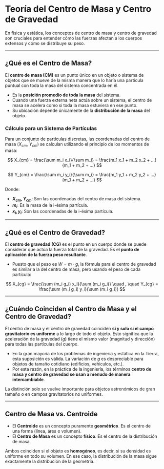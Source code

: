 # Teoría del Centro de Masa y Centro de Gravedad

En física y estática, los conceptos de centro de masa y centro de gravedad son cruciales para entender cómo las fuerzas afectan a los cuerpos extensos y cómo se distribuye su peso.

---

## ¿Qué es el Centro de Masa?

El **centro de masa (CM)** es un punto único en un objeto o sistema de objetos que se mueve de la misma manera que lo haría una partícula puntual con toda la masa del sistema concentrada en él. 

- Es la **posición promedio de toda la masa** del sistema.
- Cuando una fuerza externa neta actúa sobre un sistema, el centro de masa se acelera como si toda la masa estuviera en ese punto.
- Su ubicación depende únicamente de la **distribución de la masa** del objeto.

### Cálculo para un Sistema de Partículas

Para un conjunto de partículas discretas, las coordenadas del centro de masa ($X_{cm}$, $Y_{cm}$) se calculan utilizando el principio de los momentos de masa:

$$ X_{cm} = \frac{\sum m_i x_i}{\sum m_i} = \frac{m_1 x_1 + m_2 x_2 + ...}{m_1 + m_2 + ...} $$

$$ Y_{cm} = \frac{\sum m_i y_i}{\sum m_i} = \frac{m_1 y_1 + m_2 y_2 + ...}{m_1 + m_2 + ...} $$

Donde:
- **$X_{cm}, Y_{cm}$**: Son las coordenadas del centro de masa del sistema.
- **$m_i$**: Es la masa de la i-ésima partícula.
- **$x_i, y_i$**: Son las coordenadas de la i-ésima partícula.

---

## ¿Qué es el Centro de Gravedad?

El **centro de gravedad (CG)** es el punto en un cuerpo donde se puede considerar que actúa la fuerza total de la gravedad. Es el **punto de aplicación de la fuerza peso resultante**.

- Puesto que el peso es $W = m \cdot g$, la fórmula para el centro de gravedad es similar a la del centro de masa, pero usando el peso de cada partícula:

$$ X_{cg} = \frac{\sum (m_i g_i) x_i}{\sum (m_i g_i)} \quad , \quad Y_{cg} = \frac{\sum (m_i g_i) y_i}{\sum (m_i g_i)} $$

---

## ¿Cuándo Coinciden el Centro de Masa y el Centro de Gravedad?

El centro de masa y el centro de gravedad coinciden **si y solo si el campo gravitatorio es uniforme** a lo largo de todo el objeto. Esto significa que la aceleración de la gravedad ($g$) tiene el mismo valor (magnitud y dirección) para todas las partículas del cuerpo.

- En la gran mayoría de los problemas de ingeniería y estática en la Tierra, esta suposición es válida. La variación de $g$ es despreciable para objetos de tamaño cotidiano (edificios, vehículos, etc.).
- Por esta razón, en la práctica de la ingeniería, los términos **centro de masa y centro de gravedad se usan a menudo de manera intercambiable**.

La distinción solo se vuelve importante para objetos astronómicos de gran tamaño o en campos gravitatorios no uniformes.

---

## Centro de Masa vs. Centroide

- El **Centroide** es un concepto puramente **geométrico**. Es el centro de una forma (línea, área o volumen).
- El **Centro de Masa** es un concepto **físico**. Es el centro de la distribución de masa.

Ambos coinciden si el objeto es **homogéneo**, es decir, si su densidad es uniforme en todo su volumen. En ese caso, la distribución de la masa sigue exactamente la distribución de la geometría.
